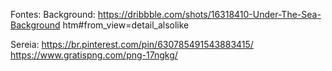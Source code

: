 Fontes:
Background:
https://dribbble.com/shots/16318410-Under-The-Sea-Background
htm#from_view=detail_alsolike

Sereia:
https://br.pinterest.com/pin/630785491543883415/
https://www.gratispng.com/png-17ngkg/
